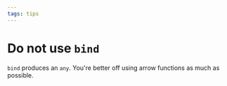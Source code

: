 ```yaml
---
tags: tips
---
```


# Do not use `bind`
`bind` produces an `any`. You're better off using arrow functions as much as possible.
